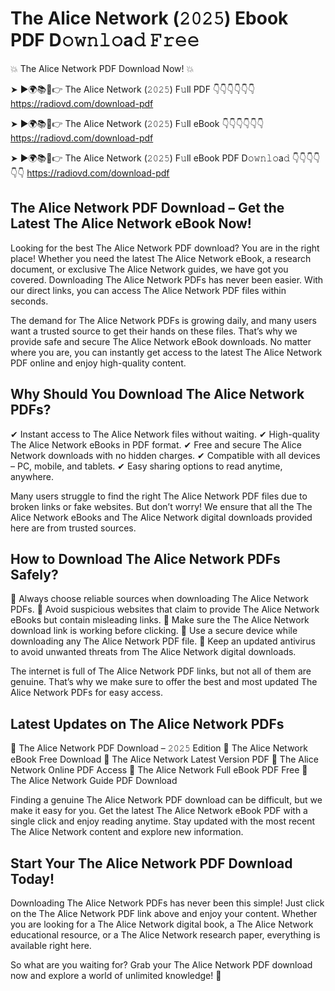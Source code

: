 # The Alice Network (𝟸𝟶𝟸𝟻) Ebook PDF D𝚘𝚠𝚗𝚕𝚘a𝚍 𝙵𝚛𝚎𝚎

💥 The Alice Network PDF Download Now! 💥

➤ ►🌍📚📱👉 The Alice Network (𝟸𝟶𝟸𝟻) F𝚞ll PDF 👇👇👇👇👇👇
https://radiovd.com/download-pdf

➤ ►🌍📚📱👉 The Alice Network (𝟸𝟶𝟸𝟻) F𝚞ll eBook 👇👇👇👇👇👇
https://radiovd.com/download-pdf

➤ ►🌍📚📱👉 The Alice Network (𝟸𝟶𝟸𝟻) F𝚞ll eBook PDF D𝚘𝚠𝚗𝚕𝚘a𝚍 👇👇👇👇👇👇
https://radiovd.com/download-pdf

## The Alice Network PDF Download – Get the Latest The Alice Network eBook Now!

Looking for the best The Alice Network PDF download? You are in the right place! Whether you need the latest The Alice Network eBook, a research document, or exclusive The Alice Network guides, we have got you covered. Downloading The Alice Network PDFs has never been easier. With our direct links, you can access The Alice Network PDF files within seconds.

The demand for The Alice Network PDFs is growing daily, and many users want a trusted source to get their hands on these files. That’s why we provide safe and secure The Alice Network eBook downloads. No matter where you are, you can instantly get access to the latest The Alice Network PDF online and enjoy high-quality content.

## Why Should You Download The Alice Network PDFs?

✔ Instant access to The Alice Network files without waiting.
✔ High-quality The Alice Network eBooks in PDF format.
✔ Free and secure The Alice Network downloads with no hidden charges.
✔ Compatible with all devices – PC, mobile, and tablets.
✔ Easy sharing options to read anytime, anywhere.

Many users struggle to find the right The Alice Network PDF files due to broken links or fake websites. But don’t worry! We ensure that all the The Alice Network eBooks and The Alice Network digital downloads provided here are from trusted sources.

## How to Download The Alice Network PDFs Safely?

📌 Always choose reliable sources when downloading The Alice Network PDFs.
📌 Avoid suspicious websites that claim to provide The Alice Network eBooks but contain misleading links.
📌 Make sure the The Alice Network download link is working before clicking.
📌 Use a secure device while downloading any The Alice Network PDF file.
📌 Keep an updated antivirus to avoid unwanted threats from The Alice Network digital downloads.

The internet is full of The Alice Network PDF links, but not all of them are genuine. That’s why we make sure to offer the best and most updated The Alice Network PDFs for easy access.

## Latest Updates on The Alice Network PDFs

🔹 The Alice Network PDF Download – 𝟸𝟶𝟸𝟻 Edition
🔹 The Alice Network eBook Free Download
🔹 The Alice Network Latest Version PDF
🔹 The Alice Network Online PDF Access
🔹 The Alice Network Full eBook PDF Free
🔹 The Alice Network Guide PDF Download

Finding a genuine The Alice Network PDF download can be difficult, but we make it easy for you. Get the latest The Alice Network eBook PDF with a single click and enjoy reading anytime. Stay updated with the most recent The Alice Network content and explore new information.

## Start Your The Alice Network PDF Download Today!

Downloading The Alice Network PDFs has never been this simple! Just click on the The Alice Network PDF link above and enjoy your content. Whether you are looking for a The Alice Network digital book, a The Alice Network educational resource, or a The Alice Network research paper, everything is available right here.

So what are you waiting for? Grab your The Alice Network PDF download now and explore a world of unlimited knowledge! 🚀
